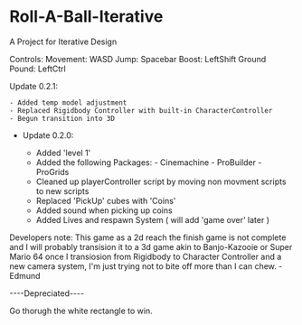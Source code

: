 # Roll-A-Ball-Iterative
 A Project for Iterative Design

Controls:
	Movement: WASD
	Jump: Spacebar
	Boost: LeftShift
	Ground Pound: LeftCtrl

Update 0.2.1:
	
	- Added temp model adjustment
	- Replaced Rigidbody Controller with built-in CharacterController
	- Begun transition into 3D

- Update 0.2.0:
	
	- Added 'level 1'
	- Added the following Packages:
				- Cinemachine
				- ProBuilder
				- ProGrids
	- Cleaned up playerController script by moving non movment scripts to new scripts
	- Replaced 'PickUp' cubes with 'Coins'
	- Added sound when picking up coins
	- Added Lives and respawn System ( will add 'game over' later )

Developers note:
	This game as a 2d reach the finish game is not complete and I will probably transision it to a 3d game akin
to Banjo-Kazooie or Super Mario 64 once I transiosion from Rigidbody to Character Controller and a new camera system,
I'm just trying not to bite off more than I can chew. - Edmund

----Depreciated----

Go thorugh the white rectangle to win.
